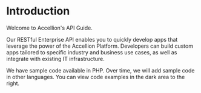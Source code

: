 # Introduction

Welcome to Accellion's API Guide.

Our RESTful Enterprise API enables you to quickly develop apps that leverage the power of the Accellion Platform. Developers can build custom apps tailored to specific industry and business use cases, as well as integrate with existing IT infrastructure.

We have sample code available in PHP. Over time, we will add sample code in other languages. You can view code examples in the dark area to the right.
